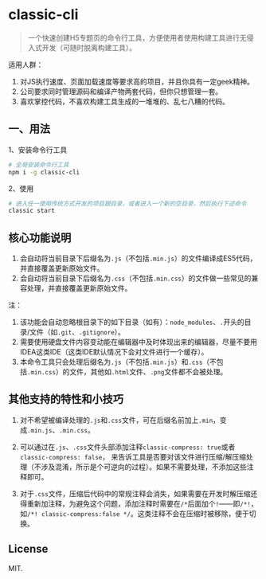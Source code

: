 # classic-cli

> 一个快速创建H5专题页的命令行工具，方便使用者使用构建工具进行无侵入式开发（可随时脱离构建工具）。

适用人群：

1. 对JS执行速度、页面加载速度等要求高的项目，并且你具有一定geek精神。
2. 公司要求同时管理源码和编译产物两套代码，但你只想管理一套。
3. 喜欢掌控代码，不喜欢构建工具生成的一堆堆的、乱七八糟的代码。

## 一、用法

1、安装命令行工具

```bash
# 全局安装命令行工具
npm i -g classic-cli
```

2、使用

```bash
# 进入任一使用传统方式开发的项目跟目录，或者进入一个新的空目录，然后执行下述命令
classic start
```

## 核心功能说明

1. 会自动将当前目录下后缀名为`.js`（不包括`.min.js`）的文件编译成ES5代码，并直接覆盖更新原始文件。
2. 会自动将当前目录下后缀名为`.css`（不包括`.min.css`）的文件做一些常见的兼容处理，并直接覆盖更新原始文件。

注：

1. 该功能会自动忽略根目录下的如下目录（如有）：`node_modules`、`.`开头的目录/文件（如`.git`、`.gitignore`）。
2. 需要使用硬盘文件内容变动能在编辑器中及时体现出来的编辑器，尽量不要用IDEA这类IDE（这类IDE默认情况下会对文件进行一个缓存）。
3. 本命令工具只会处理后缀名为`.js`（不包括`.min.js`）和`.css`（不包括`.min.css`）的文件，其他如`.html`文件、`.png`文件都不会被处理。

## 其他支持的特性和小技巧

1. 对不希望被编译处理的`.js`和`.css`文件，可在后缀名前加上`.min`，变成`.min.js`、`.min.css`。

2. 可以通过在`.js`、`.css`文件头部添加注释`classic-compress: true`或者`classic-compress: false`，
来告诉工具是否要对该文件进行压缩/解压缩处理（不涉及混淆，所示是个可逆向的过程）。如果不需要处理，不添加这些注释即可。

3. 对于`.css`文件，压缩后代码中的常规注释会消失，如果需要在开发时解压缩还得重新加注释，为避免这个问题，添加注释时需要在`/*`后面加个`!`——即`/*!`，如`/*! classic-compress:false */`。这类注释不会在压缩时被移除，便于切换。

## License

MIT.
